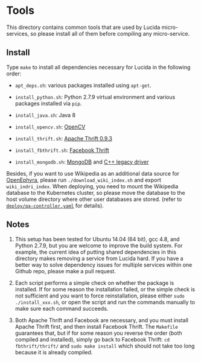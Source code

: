 # Tools

This directory contains common tools that are used by Lucida micro-services, 
so please install all of them before compiling any micro-service.

## Install

Type `make` to install all dependencies necessary for Lucida in the following order:

- `apt_deps.sh`: various packages installed using `apt-get`. 

- `install_python.sh`: Python 2.7.9 virtual environment
and various packages installed via `pip`.

- `install_java.sh`: Java 8

- `install_opencv.sh`: [OpenCV](http://opencv.org/)

- `install_thrift.sh`: [Apache Thrift 0.9.3](https://thrift.apache.org/)

- `install_fbthrift.sh`: [Facebook Thrift](https://github.com/facebook/fbthrift)

- `install_mongodb.sh`: [MongoDB](https://www.mongodb.com/)
and [C++ legacy driver](https://github.com/mongodb/mongo-cxx-driver/tree/legacy)

Besides, if you want to use Wikipedia as an additional data source for [OpenEphyra](../lucida/questionanswering/OpenEphyra), please run `./download_wiki_index.sh` and export `wiki_indri_index`. When deploying, you need to mount the Wikipedia database to the Kubernetes cluster, so please move the database to the host volume directory where other user databases are stored.
(refer to [`deploy/qa-controller.yaml`](deploy/qa-controller.yaml) for details).

## Notes

1. This setup has been tested for Ubuntu 14.04 (64 bit), gcc 4.8, and Python 2.7.9, but
you are welcome to improve the build system.
For example, the current idea of putting shared dependencies in this directory
makes removing a service from Lucida hard. If you have a better way to solve
dependency issues for multiple services within one Github repo, please make a pull request.

2. Each script performs a simple check on whether the package is
installed. If for some reason the installation failed, or the simple check
is not sufficient and you want to force reinstallation,
please either ```sudo ./install_xxx.sh```, 
or open the script and run the commands manually to make sure each command succeeds.

3. Both Apache Thrift and Facebook are necessary, and you must install Apache Thrift first,
and then install Facebook Thrift. The `Makefile` guarantees that, but
if for some reason you reverse the order (both compiled and installed),
simply go back to Facebook Thrift: `cd fbthrift/thrift/`
and `sudo make install` which should not take too long because it is already compiled.
